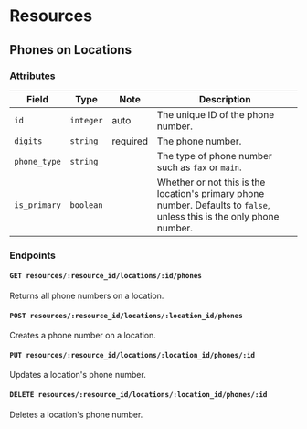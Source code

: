# Resources

## Phones on Locations

### Attributes

Field           | Type         | Note     | Description                           
----------------|--------------|----------|------------------------------------
`id`            | `integer`    | auto     | The unique ID of the phone number.
`digits`        | `string`     | required | The phone number.
`phone_type`    | `string`     |          | The type of phone number such as `fax` or `main`.
`is_primary`    | `boolean`    |          | Whether or not this is the location's primary phone number. Defaults to `false`, unless this is the only phone number.


### Endpoints

#### `GET resources/:resource_id/locations/:id/phones`

Returns all phone numbers on a location.

#### `POST resources/:resource_id/locations/:location_id/phones`

Creates a phone number on a location.

#### `PUT resources/:resource_id/locations/:location_id/phones/:id`

Updates a location's phone number.

#### `DELETE resources/:resource_id/locations/:location_id/phones/:id`

Deletes a location's phone number.